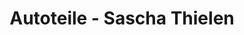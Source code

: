 ---
title: "Autoteile - Sascha Thielen"
url: /hallschlag/autoteile-sascha-thielen/
shop: Autoteile
---